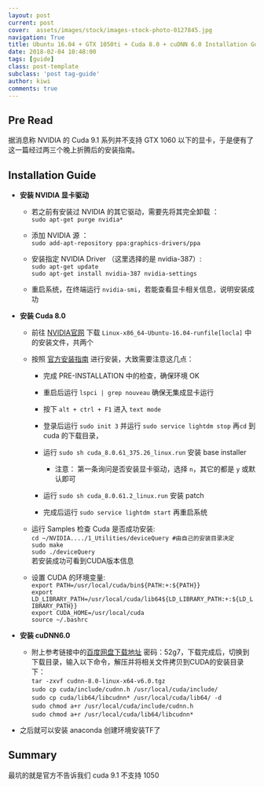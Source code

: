 ```yaml
---
layout: post
current: post
cover:  assets/images/stock/images-stock-photo-0127845.jpg
navigation: True
title: Ubuntu 16.04 + GTX 1050ti + Cuda 8.0 + cuDNN 6.0 Installation Guide
date: 2018-02-04 10:48:00
tags: [guide]
class: post-template
subclass: 'post tag-guide'
author: kiwi
comments: true
---
```


## Pre Read  

据消息称 NVIDIA 的 Cuda 9.1 系列并不支持 GTX 1060 以下的显卡，于是便有了这一篇经过两三个晚上折腾后的安装指南。

## Installation Guide  

* **安装 NVIDIA 显卡驱动**

    * 若之前有安装过 NVIDIA 的其它驱动，需要先将其完全卸载 ：  
    ```sudo apt-get purge nvidia*```  

    * 添加 NVIDIA 源 ：  
    ```sudo add-apt-repository ppa:graphics-drivers/ppa```  

    * 安装指定 NVIDIA Driver （这里选择的是 nvidia-387）:  
    ```sudo apt-get update```  
    ```sudo apt-get install nvidia-387 nvidia-settings```  

    * 重启系统，在终端运行 `nvidia-smi`，若能查看显卡相关信息，说明安装成功

* **安装 Cuda 8.0**

    * 前往 [NVIDIA官网](https://developer.nvidia.com/cuda-80-ga2-download-archive) 下载 `Linux-x86_64-Ubuntu-16.04-runfile[locla]` 中的安装文件，共两个

    * 按照 [官方安装指南](https://developer.nvidia.com/compute/cuda/8.0/Prod2/docs/sidebar/CUDA_Installation_Guide_Linux-pdf) 进行安装，大致需要注意这几点：

        * 完成 PRE-INSTALLATION 中的检查，确保环境 OK 

        * 重启后运行 `lspci | grep nouveau` 确保无集成显卡运行

        * 按下 `alt + ctrl + F1` 进入 `text mode`

        * 登录后运行 `sudo init 3` 并运行 `sudo service lightdm stop` 再`cd` 到 cuda 的下载目录，

        * 运行 `sudo sh cuda_8.0.61_375.26_linux.run` 安装 base installer

            * 注意： 第一条询问是否安装显卡驱动，选择 `n`，其它的都是 `y` 或默认即可
        
        * 运行 `sudo sh cuda_8.0.61.2_linux.run` 安装 patch

        * 完成后运行 `sudo service lightdm start` 再重启系统

    * 运行 Samples 检查 Cuda 是否成功安装:  
    ```cd ~/NVIDIA..../1_Utilities/deviceQuery #由自己的安装目录决定```  
    ```sudo make```  
    ```sudo ./deviceQuery```  
    若安装成功可看到CUDA版本信息

    * 设置 CUDA 的环境变量:  
    ```export PATH=/usr/local/cuda/bin${PATH:+:${PATH}}```  
    ```export LD_LIBRARY_PATH=/usr/local/cuda/lib64${LD_LIBRARY_PATH:+:${LD_LIBRARY_PATH}}```  
    ```export CUDA_HOME=/usr/local/cuda```  
    ```source ~/.bashrc```  

* **安装 cuDNN6.0**

    * 附上参考链接中的[百度网盘下载地址](https://pan.baidu.com/s/1cps654) 密码：52g7，下载完成后，切换到下载目录，输入以下命令，解压并将相关文件拷贝到CUDA的安装目录下：  
    ```tar -zxvf cudnn-8.0-linux-x64-v6.0.tgz```  
    ```sudo cp cuda/include/cudnn.h /usr/local/cuda/include/```  
    ```sudo cp cuda/lib64/libcudnn* /usr/local/cuda/lib64/ -d```  
    ```sudo chmod a+r /usr/local/cuda/include/cudnn.h```  
    ```sudo chmod a+r /usr/local/cuda/lib64/libcudnn*```  

* 之后就可以安装 anaconda 创建环境安装TF了

## Summary

最坑的就是官方不告诉我们 cuda 9.1 不支持 1050